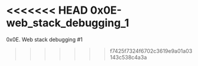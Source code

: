 <<<<<<< HEAD
0x0E-web_stack_debugging_1
=======
0x0E. Web stack debugging #1
>>>>>>> f7425f7324f6702c3619e9a01a03143c538c4a3a
